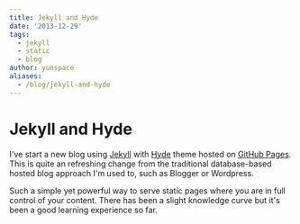 ```yaml
---
title: Jekyll and Hyde
date: '2013-12-29'
tags:
  - jekyll
  - static
  - blog
author: yunspace
aliases:
  - /blog/jekyll-and-hyde
---
```

# Jekyll and Hyde

I've start a new blog using [Jekyll][jekyll] with [Hyde][hyde] theme hosted on [GitHub Pages][github.io]. This is quite an refreshing change from the traditional database-based hosted blog approach I'm used to, such as Blogger or Wordpress.

Such a simple yet powerful way to serve static pages where you are in full control of your content. There has been a slight knowledge curve but it's been a good learning experience so far.

[github.io]: http://github.io
[jekyll]:    http://jekyllrb.com
[hyde]:      https://github.com/poole/hyde
